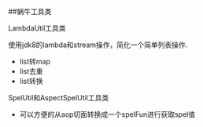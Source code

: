 ##蜗牛工具类

LambdaUtil工具类

使用jdk8的lambda和stream操作，简化一个简单列表操作.
- list转map
- list去重
- list转换

SpelUtil和AspectSpelUtil工具类
- 可以方便的从aop切面转换成一个spelFun进行获取spel值